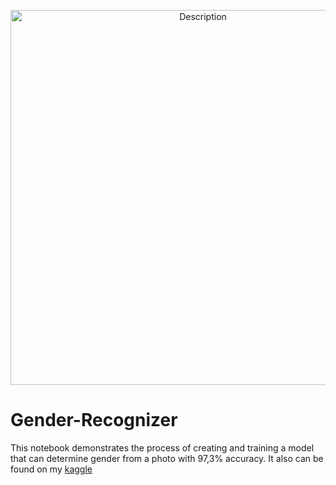 <p align="center">
  <img src="https://media4.giphy.com/media/v1.Y2lkPTZjMDliOTUyb2N0cmxhcnlnMHlubG02eWt5cW5yaGRkdzI5dHBtaW5wMG9zcW01eiZlcD12MV9naWZzX3NlYXJjaCZjdD1n/bhJqCi6LVaDPG/source.gif" alt="Description" width="600" />
</p>  

# Gender-Recognizer
This notebook demonstrates the process of creating and training a model that can determine gender from a photo with 97,3% accuracy.
It also can be found on my [kaggle](https://www.kaggle.com/code/maximravichev/gender-recognizer-tensorflow-keras-97-3) 
